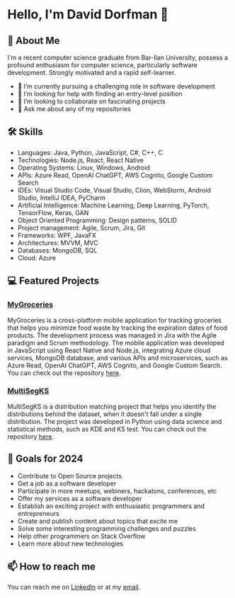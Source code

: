 # Hello, I'm David Dorfman 👋

## 🚀 About Me
I'm a recent computer science graduate from Bar-Ilan University, possess a profound enthusiasm for computer science, particularly software development. Strongly motivated and a rapid self-learner.

- 💼 I’m currently pursuing a challenging role in software development
- 🤔 I’m looking for help with finding an entry-level position
- 👯 I’m looking to collaborate on fascinating projects
- 💬 Ask me about any of my repositories

## 🛠 Skills
- Languages: Java, Python, JavaScript, C#, C++, C
- Technologies: Node.js, React, React Native
- Operating Systems: Linux, Windows, Android
- APIs: Azure Read, OpenAI ChatGPT, AWS Cognito, Google Custom Search
- IDEs: Visual Studio Code, Visual Studio, Clion, WebStorm, Android Studio, IntelliJ IDEA, PyCharm
- Artificial Intelligence: Machine Learning, Deep Learning, PyTorch, TensorFlow, Keras, GAN
- Object Oriented Programming: Design patterns, SOLID
- Project management: Agile, Scrum, Jira, Git
- Frameworks: WPF, JavaFX
- Architectures: MVVM, MVC
- Databases: MongoDB, SQL
- Cloud: Azure

## 💻 Featured Projects 

### [MyGroceries](https://github.com/Daviddor95/my-groceries)

MyGroceries is a cross-platform mobile application for tracking groceries that helps you minimize food waste by tracking the expiration dates of food products. The development process was managed in Jira with the Agile paradigm and Scrum methodology. The mobile application was developed in JavaScript using React Native and Node.js, integrating Azure cloud services, MongoDB database, and various APIs and microservices, such as Azure Read, OpenAI ChatGPT, AWS Cognito, and Google Custom Search. You can check out the repository [here](https://github.com/Daviddor95/my-groceries).

### [MultiSegKS](https://github.com/Daviddor95/Tabular-Data-Science-Project)

MultiSegKS is a distribution matching project that helps you identify the distributions behind the dataset, when it doesn't fall under a single distribution. The project was developed in Python using data science and statistical methods, such as KDE and KS test. You can check out the repository [here](https://github.com/Daviddor95/Tabular-Data-Science-Project).


## 🎯 Goals for 2024
- Contribute to Open Source projects
- Get a job as a software developer
- Participate in more meetups, webiners, hackatons, conferences, etc
- Offer my services as a software developer
- Establish an exciting project with enthusiastic programmers and entrepreneurs
- Create and publish content about topics that excite me
- Solve some interesting programming challenges and puzzles
- Help other programmers on Stack Overflow
- Learn more about new technologies

## 📫 How to reach me
You can reach me on [LinkedIn](https://github.com/Daviddor95) or at my [email](mailto:daviddorfman95@gmail.com).


